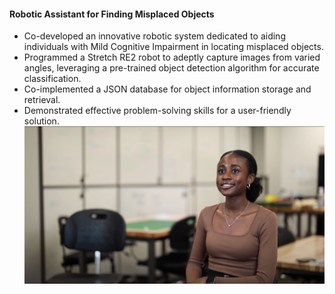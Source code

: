 
#### Robotic Assistant for Finding Misplaced Objects
- Co-developed an innovative robotic system dedicated to aiding individuals with Mild Cognitive Impairment in locating misplaced objects.
- Programmed a Stretch RE2 robot to adeptly capture images from varied angles, leveraging a pre-trained object detection algorithm for accurate classification.
- Co-implemented a JSON database for object information storage and retrieval.
- Demonstrated effective problem-solving skills for a user-friendly solution.
  [![Video describing process](static/assets/img/THUMBNAIL.png)](https://www.youtube.com/watch?v=QUB79UTbwvE)
